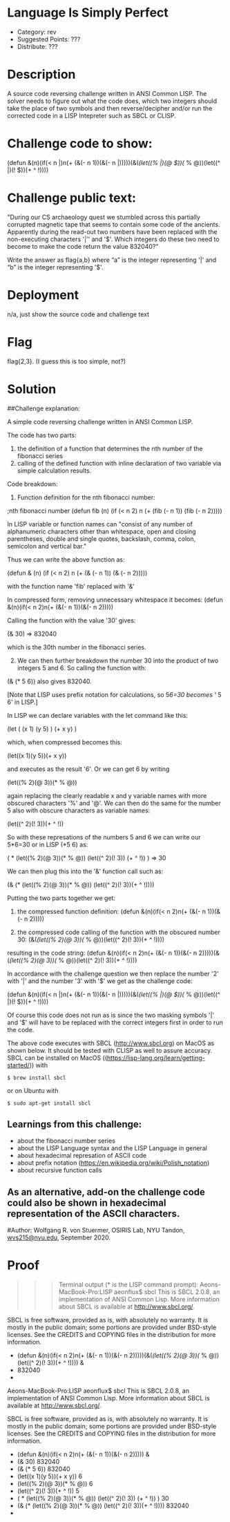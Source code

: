# Language Is Simply Perfect
- Category: rev
- Suggested Points: ???
- Distribute: ???


# Description
A source code reversing challenge written in ANSI Common LISP. The solver needs to figure out what the code does, which two integers should take the place of two symbols and then reverse/decipher and/or run the corrected code in a LISP Intepreter such as SBCL or CLISP.


# Challenge code to show:
(defun &(n)(if(< n |)n(+ (&(- n 1))(&(- n |)))))(&(*(let((% |)(@ $))(* % @))(let((^ |)(! $))(+ ^ !))))


# Challenge public text:

"During our CS archaeology quest we stumbled across this partially corrupted magnetic tape that seems to contain some code of the ancients. Apparently during the read-out two numbers have been replaced with the non-executing characters '|'' and '$'. Which integers do these two need to become to make the code return the value 832040?"

Write the answer as flag{a,b} where “a” is the integer representing '|' and “b” is the integer representing '$'.


# Deployment
n/a, just show the source code and challenge text

# Flag
flag{2,3}.   (I guess this is too simple, not?)


# Solution

##Challenge explanation:

A simple code reversing challenge written in ANSI Common LISP.

The code has two parts:

1. the definition of a function that determines the nth number of the fibonacci series
2. calling of the defined function with inline declaration of two variable via simple calculation results.


Code breakdown:

1. Function definition for the nth fibonacci number:

;nth fibonacci number
(defun fib (n)
  (if (< n 2)
      n
      (+ (fib (- n 1))
         (fib (- n 2)))))

In LISP variable or function names can "consist of any number of alphanumeric characters other than whitespace, open and closing parentheses, double and single quotes, backslash, comma, colon, semicolon and vertical bar."

Thus we can write the above function as:

(defun & (n)
  (if (< n 2)
      n
      (+ (& (- n 1))
         (& (- n 2)))))

with the function name 'fib' replaced with '&'

In compressed form, removing unnecessary whitespace it becomes:
(defun &(n)(if(< n 2)n(+ (&(- n 1))(&(- n 2)))))


Calling the function with the value '30' gives:

(& 30) => 832040

which is the 30th number in the fibonacci series.


2. We can then further breakdown the number 30 into the product of two integers 5 and 6. So calling the function with:

(& (* 5 6)) also gives 832040.

[Note that LISP uses prefix notation for calculations, so 5*6=30 becomes '* 5 6' in LISP.]

In LISP we can declare variables with the let command like this:

(let (
	  (x 1)
      (y 5)
     )
     (+ x y)
 )

which, when compressed becomes this:

(let((x 1)(y 5))(+ x y))

 and executes as the result '6'. Or we can get 6 by writing

(let((% 2)(@ 3))(* % @))

again replacing the clearly readable x and y variable names with more obscured characters '%' and '@'. We can then do the same for the number 5 also with obscure characters as variable names:

(let((^ 2)(! 3))(+ ^ !))

So with these represations of the numbers 5 and 6 we can write our 5*6=30 or in LISP (*5 6) as:

( * (let((% 2)(@ 3))(* % @)) (let((^ 2)(! 3)) (+ ^ !)) ) => 30

We can then plug this into the '&' function call such as:

(& (* (let((% 2)(@ 3))(* % @)) (let((^ 2)(! 3))(+ ^ !))))


Putting the two parts together we get:
1. the compressed function definition:
(defun &(n)(if(< n 2)n(+ (&(- n 1))(&(- n 2)))))

2. the compressed code calling of the function with the obscured number 30:
(&(*(let((% 2)(@ 3))(* % @))(let((^ 2)(! 3))(+ ^ !))))

resulting in the code string:
(defun &(n)(if(< n 2)n(+ (&(- n 1))(&(- n 2)))))(&(*(let((% 2)(@ 3))(* % @))(let((^ 2)(! 3))(+ ^ !))))


In accordance with the challenge question we then replace the number '2' with '|' and the number '3' with '$' we get as the challenge code:

(defun &(n)(if(< n |)n(+ (&(- n 1))(&(- n |)))))(&(*(let((% |)(@ $))(* % @))(let((^ |)(! $))(+ ^ !))))

Of course this code does not run as is since the two masking symbols '|' and '$' will have to be replaced with the correct integers first in order to run the code.


The above code executes with SBCL (http://www.sbcl.org) on MacOS as shown below. It should be tested with CLISP as well to assure accuracy.
SBCL can be installed on MacOS ((https://lisp-lang.org/learn/getting-started/)) with

	$ brew install sbcl

or on Ubuntu with

	$ sudo apt-get install sbcl


## Learnings from this challenge:
- about the fibonacci number series
- about the LISP Language syntax and the LISP Language in general
- about hexadecimal represation of ASCII code
- about prefix notation (https://en.wikipedia.org/wiki/Polish_notation)
- about recursive function calls


## As an alternative, add-on the challenge code could also be shown in hexadecimal representation of the ASCII characters.


#Author:
Wolfgang R. von Stuermer, OSIRIS Lab, NYU Tandon, wvs215@nyu.edu, September 2020.


# Proof
>>> Terminal output (* is the LISP command prompt):
Aeons-MacBook-Pro:LISP aeonflux$ sbcl
This is SBCL 2.0.8, an implementation of ANSI Common Lisp.
More information about SBCL is available at <http://www.sbcl.org/>.

SBCL is free software, provided as is, with absolutely no warranty.
It is mostly in the public domain; some portions are provided under
BSD-style licenses.  See the CREDITS and COPYING files in the
distribution for more information.
* (defun &(n)(if(< n 2)n(+ (&(- n 1))(&(- n 2)))))(&(*(let((% 2)(@ 3))(* % @))(let((^ 2)(! 3))(+ ^ !))))
&
* 832040
*


Aeons-MacBook-Pro:LISP aeonflux$ sbcl
This is SBCL 2.0.8, an implementation of ANSI Common Lisp.
More information about SBCL is available at <http://www.sbcl.org/>.

SBCL is free software, provided as is, with absolutely no warranty.
It is mostly in the public domain; some portions are provided under
BSD-style licenses.  See the CREDITS and COPYING files in the
distribution for more information.
* (defun &(n)(if(< n 2)n(+ (&(- n 1))(&(- n 2)))))
&
* (& 30)
832040
* (& (* 5 6))
832040
* (let((x 1)(y 5))(+ x y))
6
* (let((% 2)(@ 3))(* % @))
6
* (let((^ 2)(! 3))(+ ^ !))
5
* ( * (let((% 2)(@ 3))(* % @)) (let((^ 2)(! 3)) (+ ^ !)) )
30
* (& (* (let((% 2)(@ 3))(* % @)) (let((^ 2)(! 3))(+ ^ !))))
832040
*
